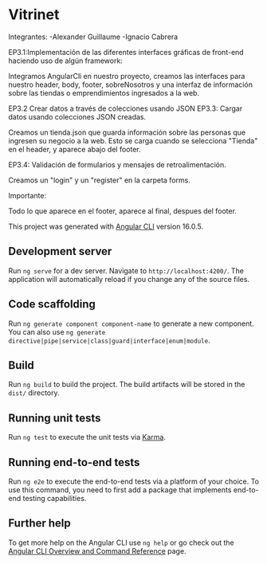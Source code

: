 # Vitrinet

Integrantes:
-Alexander Guillaume
-Ignacio Cabrera

EP3.1:Implementación de las diferentes interfaces gráficas de front-end haciendo uso de algún framework:

Integramos AngularCli en nuestro proyecto, creamos las interfaces para nuestro header, body, footer, sobreNosotros y una interfaz de información sobre las tiendas o emprendimientos ingresados a la web.

EP3.2 Crear datos a través de colecciones usando JSON
EP3.3: Cargar datos usando colecciones JSON creadas.

Creamos un tienda.json que guarda información sobre las personas que ingresen su negocio a la web. Esto se carga cuando se selecciona "Tienda" en el header, y aparece abajo del footer.

EP3.4: Validación de formularios y mensajes de retroalimentación.

Creamos un "login" y un "register" en la carpeta forms. 


Importante:

Todo lo que aparece en el footer, aparece al final, despues del footer.






This project was generated with [Angular CLI](https://github.com/angular/angular-cli) version 16.0.5.

## Development server

Run `ng serve` for a dev server. Navigate to `http://localhost:4200/`. The application will automatically reload if you change any of the source files.

## Code scaffolding

Run `ng generate component component-name` to generate a new component. You can also use `ng generate directive|pipe|service|class|guard|interface|enum|module`.

## Build

Run `ng build` to build the project. The build artifacts will be stored in the `dist/` directory.

## Running unit tests

Run `ng test` to execute the unit tests via [Karma](https://karma-runner.github.io).

## Running end-to-end tests

Run `ng e2e` to execute the end-to-end tests via a platform of your choice. To use this command, you need to first add a package that implements end-to-end testing capabilities.

## Further help

To get more help on the Angular CLI use `ng help` or go check out the [Angular CLI Overview and Command Reference](https://angular.io/cli) page.
